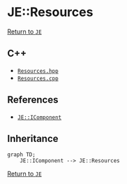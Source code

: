 # JE::Resources

[Return to `JE`](/docs/je.md)

## C++

- [`Resources.hpp`](/src/je/Resources.hpp)
- [`Resources.cpp`](/src/je/Resources.cpp)

## References

- [`JE::IComponent`](/docs/je/IComponent.md)

## Inheritance

```mermaid
graph TD;
    JE::IComponent --> JE::Resources
```

[Return to `JE`](/docs/je.md)